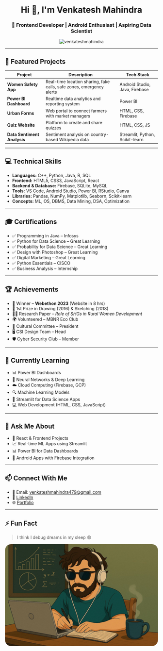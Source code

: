 <h1 align="center">Hi 👋, I'm Venkatesh Mahindra</h1>
<h3 align="center">🚀 Frontend Developer | Android Enthusiast | Aspiring Data Scientist</h3>

<p align="center">
  <img src="https://komarev.com/ghpvc/?username=venkateshmahindra&label=Profile%20views&color=0e75b6&style=flat" alt="venkateshmahindra" />
</p>

---

## 🚀 Featured Projects

| Project | Description | Tech Stack |
|--------|-------------|------------|
| **Women Safety App** | Real-time location sharing, fake calls, safe zones, emergency alerts | Android Studio, Java, Firebase |
| **Power BI Dashboard** | Realtime data analytics and reporting system | Power BI |
| **Urban Forms** | Web portal to connect farmers with market managers | HTML, CSS, Firebase |
| **Quiz Website** | Platform to create and share quizzes | HTML, CSS, JS |
| **Data Sentiment Analysis** | Sentiment analysis on country-based Wikipedia data | Streamlit, Python, Scikit-learn |

---

## 💻 Technical Skills

- **Languages:** C++, Python, Java, R, SQL  
- **Frontend:** HTML5, CSS3, JavaScript, React  
- **Backend & Database:** Firebase, SQLite, MySQL  
- **Tools:** VS Code, Android Studio, Power BI, RStudio, Canva  
- **Libraries:** Pandas, NumPy, Matplotlib, Seaborn, Scikit-learn  
- **Concepts:** ML, OS, DBMS, Data Mining, DSA, Optimization  

---

## 🎓 Certifications

- ✅ Programming in Java – Infosys  
- ✅ Python for Data Science – Great Learning  
- ✅ Probability for Data Science – Great Learning  
- ✅ Design with Photoshop – Great Learning  
- ✅ Digital Marketing – Great Learning  
- ✅ Python Essentials – CISCO  
- ✅ Business Analysis – Internship

---

## 🏆 Achievements

- 🥇 Winner – **Webethon 2023** (Website in 8 hrs)  
- 🎨 1st Prize in Drawing (2016) & Sketching (2018)  
- 🧑‍🎓 Research Paper – *Role of SHGs in Rural Women Development*  
- 🌍 Volunteered – MBNR Eco Club  
- 💼 Cultural Committee – President  
- 🖥️ CSI Design Team – Head  
- 🛡️ Cyber Security Club – Member  

---

## 🌱 Currently Learning

- 📊 Power BI Dashboards  
- 🧠 Neural Networks & Deep Learning  
- ☁️ Cloud Computing (Firebase, GCP)  
- 🔍 Machine Learning Models  
- 🧩 Streamlit for Data Science Apps  
- 💻 Web Development (HTML, CSS, JavaScript)

---

## 💬 Ask Me About

- 🔧 React & Frontend Projects  
- 📈 Real-time ML Apps using Streamlit  
- 📊 Power BI for Data Dashboards  
- 📲 Android Apps with Firebase Integration  

---

## 📫 Connect With Me

- 📧 Email: [venkateshmahindra479@gmail.com](mailto:venkateshmahindra479@gmail.com)  
- 🔗 [LinkedIn](https://www.linkedin.com/in/mahindra-venkatesh-5750b4263/)  
- 🌐 [Portfolio](https://moonlit-lamington-00fb79.netlify.app/)

---

## ⚡ Fun Fact  
> I think I debug dreams in my sleep 😄
<p align="center">
  <img src="tech.jpg" alt="Venkatesh Mahindra" width="700" style="border-radius: 20px;">
</p>
